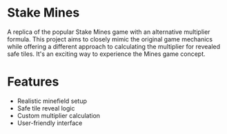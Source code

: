 # Stake Mines
A replica of the popular Stake Mines game with an alternative multiplier formula. This project aims to closely mimic the original game mechanics while offering a different approach to calculating the multiplier for revealed safe tiles. It's an exciting way to experience the Mines game concept.

# Features
-  Realistic minefield setup
-  Safe tile reveal logic
-  Custom multiplier calculation
-  User-friendly interface
